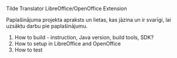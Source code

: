 Tilde Translator LibreOffice/OpenOffice Extension

Paplašinājuma projekta apraksts un lietas, kas jāzina un ir svarīgi, lai uzsāktu darbu pie paplašinājumu.

1) How to build - instruction, Java version, build tools, SDK?
2) How to setup in LibreOffice and OpenOffice
3) How to test
